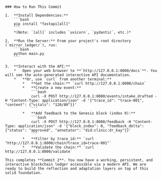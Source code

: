
```--- END OF FILE mirror_ledger/main.py ---

### How to Run This Commit

1.  **Install Dependencies:**
    ```bash
    pip install "fastapi[all]"
    ```
    *(Note: `[all]` includes `uvicorn`, `pydantic`, etc.)*

2.  **Run the Server:** From your project's root directory (`mirror_ledger/`), run:
    ```bash
    python main.py
    ```

3.  **Interact with the API:**
    *   Open your web browser to **`http://127.0.0.1:8000/docs`**. You will see the auto-generated interactive API documentation.
    *   **Or, use `curl` from another terminal:**
        *   **Get the chain:** `curl http://127.0.0.1:8000/chain`
        *   **Create a new event:**
            ```bash
            curl -X POST http://127.0.0.1:8000/events/intake_drafted -H "Content-Type: application/json" -d '{"trace_id": "trace-001", "content": {"vitals": "120/80"}}'
            ```
        *   **Add feedback to the Genesis block (index 0):**
            ```bash
            curl -X POST http://127.0.0.1:8000/feedback -H "Content-Type: application/json" -d '{"block_index": 0, "feedback_delta": {"status": "approved", "annotator": "did:clinic:dr_kay"}}'
            ```
        *   **Filter by trace_id:** `curl "http://127.0.0.1:8000/chain?trace_id=trace-001"`
        *   **Validate the chain:** `curl http://127.0.0.1:8000/validate`

This completes **Commit 2**. You now have a working, persistent, and interactive blockchain ledger accessible via a modern API. We are ready to build the reflection and adaptation layers on top of this solid foundation.